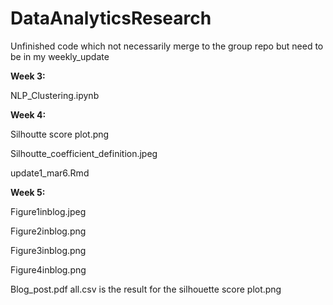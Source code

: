 # DataAnalyticsResearch
Unfinished code which not necessarily merge to the group repo but need to be in my weekly_update

<b>Week 3:</b><p>
NLP_Clustering.ipynb<p>
<b>Week 4:</b><p>
Silhoutte score plot.png<p>
Silhoutte_coefficient_definition.jpeg<p>
update1_mar6.Rmd<p>
<b>Week 5:</b><p>
Figure1inblog.jpeg<p>
Figure2inblog.png<p>
Figure3inblog.png<p>
Figure4inblog.png<p>
Blog_post.pdf
all.csv is the result for the silhouette score plot.png <p>
